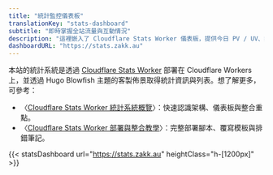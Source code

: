 ```yaml
---
title: "統計監控儀表板"
translationKey: "stats-dashboard"
subtitle: "即時掌握全站流量與互動情況"
description: "這裡嵌入了 Cloudflare Stats Worker 儀表板，提供今日 PV / UV、熱門文章、每日趨勢等關鍵指標。"
dashboardURL: "https://stats.zakk.au"
---
```


本站的統計系統是透過 [Cloudflare Stats Worker](https://github.com/Zakkaus/cloudflare-stats-worker) 部署在 Cloudflare Workers 上，並透過 Hugo Blowfish 主題的客製佈景取得統計資訊與列表。想了解更多，可參考：

- 〈[Cloudflare Stats Worker 統計系統概覽](/zh-tw/posts/cloudflare-stats-worker-guide/)〉：快速認識架構、儀表板與整合重點。
- 〈[Cloudflare Stats Worker 部署與整合教學](/zh-tw/posts/cloudflare-stats-worker-deploy/)〉：完整部署腳本、覆寫模板與排錯筆記。

{{< statsDashboard url="https://stats.zakk.au" heightClass="h-[1200px]" >}}
